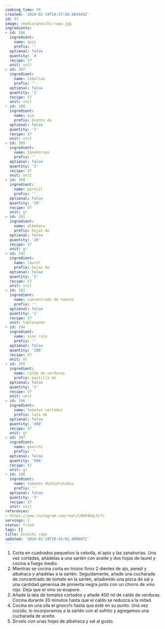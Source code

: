 ```yaml
---
cooking_time: 30
created: '2024-02-19T19:37:50.664445Z'
id: 57
image: /media/gnocchi-ragu.jpg
ingredients:
- id: 386
  ingredient:
    name: apio
    prefix: ''
  optional: false
  quantity: '4'
  recipe: 57
  unit: unit
- id: 387
  ingredient:
    name: Cebollas
    prefix: ''
  optional: false
  quantity: '1'
  recipe: 57
  unit: unit
- id: 388
  ingredient:
    name: ajo
    prefix: diente de
  optional: false
  quantity: '2'
  recipe: 57
  unit: unit
- id: 389
  ingredient:
    name: Zanahorias
    prefix: ''
  optional: false
  quantity: '3'
  recipe: 57
  unit: unit
- id: 390
  ingredient:
    name: perejil
    prefix: ''
  optional: false
  quantity: '20'
  recipe: 57
  unit: gr
- id: 391
  ingredient:
    name: albahaca
    prefix: hojas de
  optional: false
  quantity: '20'
  recipe: 57
  unit: gr
- id: 392
  ingredient:
    name: laurel
    prefix: hojas de
  optional: false
  quantity: '2'
  recipe: 57
  unit: unit
- id: 393
  ingredient:
    name: concentrado de tomate
    prefix: ''
  optional: false
  quantity: '1'
  recipe: 57
  unit: tablespoon
- id: 394
  ingredient:
    name: vino rojo
    prefix: ''
  optional: false
  quantity: '100'
  recipe: 57
  unit: ml
- id: 395
  ingredient:
    name: caldo de verduras
    prefix: pastilla de
  optional: false
  quantity: '1'
  recipe: 57
  unit: unit
- id: 396
  ingredient:
    name: tomates cortados
    prefix: lata de
  optional: false
  quantity: '400'
  recipe: 57
  unit: gr
- id: 397
  ingredient:
    name: gnocchi
    prefix: ''
  optional: false
  quantity: '500'
  recipe: 57
  unit: gr
- id: 398
  ingredient:
    name: tomates deshidratados
    prefix: ''
  optional: false
  quantity: '3'
  recipe: 57
  unit: unit
references:
- https://www.instagram.com/reel/C0KP4RqLICf/
servings: 2
status: Tried
tags: []
title: Gnnochi ragu
updated: '2024-02-19T19:43:02.409607Z'
---
```


1. Corta en cuadrados pequeños la cebolla, el apio y las zanahorias. Una vez cortadas, añádelas a una sartén con aceite y dos hojas de laurel y cocina a fuego medio.
2. Mientras se cocina corta en trozos finos 2 dientes de ajo, perejil y albahaca y añádelas a la sartén. Seguidamente, añade una cucharada de concentrado de tomate en la sartén, añadiendo una pizca de sal y una cantidad generosa de pimienta negra junto con un chorro de vino rojo. Deja que el vino se evapore.
3. Añade la lata de tomates cortados y añade 400 ml de caldo de verduras. Cocina durante 20 minutos hasta que el caldo se reduzca a la mitad.
4. Cocina en una olla el gnocchi hasta que esté en su punto. Una vez cocido, lo incorporamos a la sartén con el sofrito y agregamos una cucharada de aceite.
5. Sirvelo con unas hojas de albahaca y sal al gusto.
